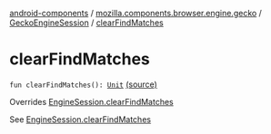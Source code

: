 [android-components](../../index.md) / [mozilla.components.browser.engine.gecko](../index.md) / [GeckoEngineSession](index.md) / [clearFindMatches](./clear-find-matches.md)

# clearFindMatches

`fun clearFindMatches(): `[`Unit`](https://kotlinlang.org/api/latest/jvm/stdlib/kotlin/-unit/index.html) [(source)](https://github.com/mozilla-mobile/android-components/blob/master/components/browser/engine-gecko-beta/src/main/java/mozilla/components/browser/engine/gecko/GeckoEngineSession.kt#L248)

Overrides [EngineSession.clearFindMatches](../../mozilla.components.concept.engine/-engine-session/clear-find-matches.md)

See [EngineSession.clearFindMatches](../../mozilla.components.concept.engine/-engine-session/clear-find-matches.md)

